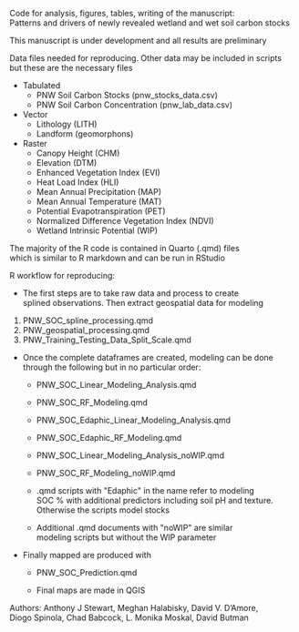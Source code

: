 Code for analysis, figures, tables, writing of the manuscript: \
Patterns and drivers of newly revealed wetland and wet soil carbon stocks

This manuscript is under development and all results are preliminary

Data files needed for reproducing. Other data may be included in scripts\
but these are the necessary files
- Tabulated
	- PNW Soil Carbon Stocks (pnw_stocks_data.csv)
	- PNW Soil Carbon Concentration (pnw_lab_data.csv) 
- Vector 
	- Lithology (LITH)
	- Landform (geomorphons)
- Raster
	- Canopy Height (CHM)
	- Elevation (DTM)
	- Enhanced Vegetation Index (EVI)
	- Heat Load Index (HLI)
	- Mean Annual Precipitation (MAP)
	- Mean Annual Temperature (MAT) 
	- Potential Evapotranspiration (PET)
	- Normalized Difference Vegetation Index (NDVI)
	- Wetland Intrinsic Potential (WIP)


The majority of the R code is contained in Quarto (.qmd) files \
which is similar to R markdown and can be run in RStudio

R workflow for reproducing:

- The first steps are to take raw data and process to create \
splined observations. Then extract geospatial data for modeling 

1) PNW_SOC_spline_processing.qmd
2) PNW_geospatial_processing.qmd
3) PNW_Training_Testing_Data_Split_Scale.qmd

- Once the complete dataframes are created, modeling can be done \
through the following but in no particular order:
	- PNW_SOC_Linear_Modeling_Analysis.qmd
	- PNW_SOC_RF_Modeling.qmd
	- PNW_SOC_Edaphic_Linear_Modeling_Analysis.qmd
	- PNW_SOC_Edaphic_RF_Modeling.qmd
	- PNW_SOC_Linear_Modeling_Analysis_noWIP.qmd
	- PNW_SOC_RF_Modeling_noWIP.qmd	

	- .qmd scripts with "Edaphic" in the name refer to modeling \
SOC % with additional predictors including soil pH and texture. \
Otherwise the scripts model stocks 

 	- Additional .qmd documents with "noWIP" are similar \
modeling scripts but without the WIP parameter
- Finally mapped are produced with 
	- PNW_SOC_Prediction.qmd 
	
	- Final maps are made in QGIS 


Authors: 
Anthony J Stewart, Meghan Halabisky, David V. D’Amore, \
Diogo Spinola, Chad Babcock, L. Monika Moskal, David Butman
